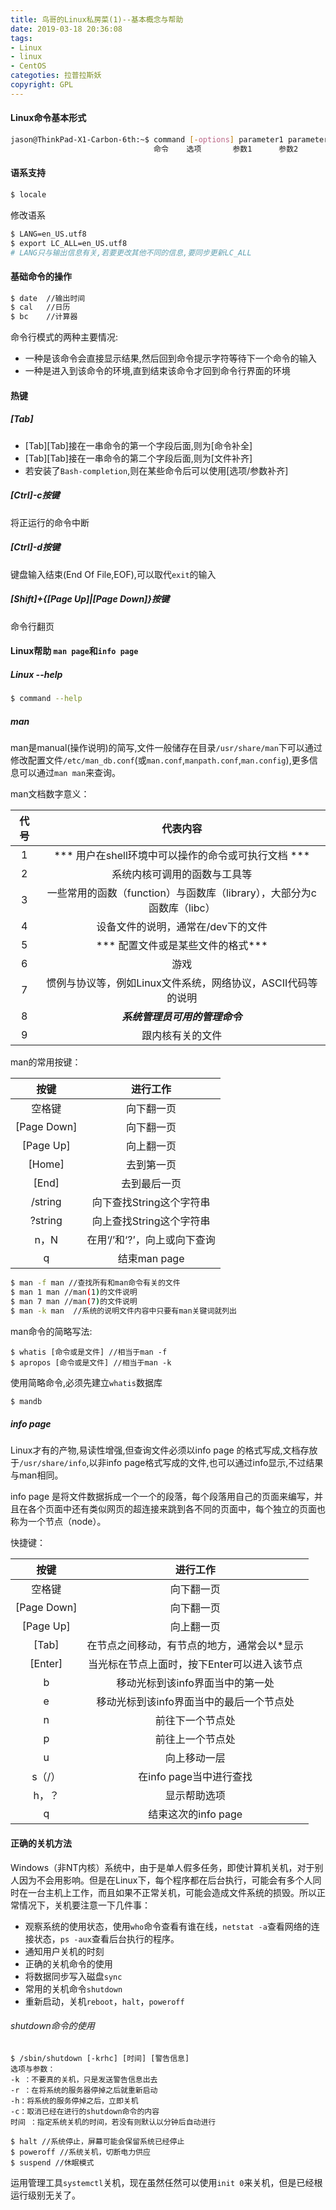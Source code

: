 ```yaml
---
title: 鸟哥的Linux私房菜(1)--基本概念与帮助
date: 2019-03-18 20:36:08
tags:
- Linux
- linux
- CentOS
categoties: 拉普拉斯妖
copyright: GPL
---
```

#### Linux命令基本形式
```bash
jason@ThinkPad-X1-Carbon-6th:~$ command [-options] parameter1 parameter2 
                                命令    选项       参数1      参数2
```
#### 语系支持
```bash
$ locale
```
修改语系
```bash
$ LANG=en_US.utf8
$ export LC_ALL=en_US.utf8
# LANG只与输出信息有关,若要更改其他不同的信息,要同步更新LC_ALL
```
#### 基础命令的操作
```bash
$ date  //输出时间
$ cal   //日历
$ bc    //计算器
```
命令行模式的两种主要情况:
+ 一种是该命令会直接显示结果,然后回到命令提示字符等待下一个命令的输入
+ 一种是进入到该命令的环境,直到结束该命令才回到命令行界面的环境

#### 热键
##### [Tab]
+ [Tab][Tab]接在一串命令的第一个字段后面,则为[命令补全]
+ [Tab][Tab]接在一串命令的第二个字段后面,则为[文件补齐]
+ 若安装了`Bash-completion`,则在某些命令后可以使用[选项/参数补齐]

##### [Ctrl]-c按键
将正运行的命令中断
##### [Ctrl]-d按键
键盘输入结束(End Of File,EOF),可以取代`exit`的输入
##### [Shift]+{[Page Up]|[Page Down]}按键
命令行翻页
#### Linux帮助 `man page`和`info page`
##### Linux --help
```bash
$ command --help
```

##### man
man是manual(操作说明)的简写,文件一般储存在目录`/usr/share/man`下可以通过修改配置文件`/etc/man_db.conf`(或`man.conf`,`manpath.conf`,`man.config`),更多信息可以通过`man man`来查询。

man文档数字意义：

|代号|代表内容|
|:---:|:---:|
|1|*** 用户在shell环境中可以操作的命令或可执行文档 ***|
|2|系统内核可调用的函数与工具等|
|3|一些常用的函数（function）与函数库（library），大部分为c函数库（libc）|
|4|设备文件的说明，通常在/dev下的文件|
|5|*** 配置文件或是某些文件的格式***|
|6|游戏|
|7|惯例与协议等，例如Linux文件系统，网络协议，ASCII代码等的说明|
|8|***系统管理员可用的管理命令***|
|9|跟内核有关的文件|

man的常用按键：

|按键|进行工作|
|:---:|:--:|
|空格键|向下翻一页|
|[Page Down]|向下翻一页|
|[Page Up]|向上翻一页|
|[Home]|去到第一页|
|[End]|去到最后一页|
|/string|向下查找String这个字符串|
|?string|向上查找String这个字符串|
|n，N|在用‘/’和‘?’，向上或向下查询|
|q|结束man page|

```bash
$ man -f man //查找所有和man命令有关的文件
$ man 1 man //man(1)的文件说明
$ man 7 man //man(7)的文件说明
$ man -k man  //系统的说明文件内容中只要有man关键词就列出
```
man命令的简略写法:
```
$ whatis [命令或是文件] //相当于man -f
$ apropos [命令或是文件] //相当于man -k
```
使用简略命令,必须先建立`whatis`数据库
```bash
$ mandb
```
##### info page
Linux才有的产物,易读性增强,但查询文件必须以info page 的格式写成,文档存放于`/usr/share/info`,以非info page格式写成的文件,也可以通过info显示,不过结果与man相同。

info page 是将文件数据拆成一个一个的段落，每个段落用自己的页面来编写，并且在各个页面中还有类似网页的超连接来跳到各不同的页面中，每个独立的页面也称为一个节点（node）。

快捷键：

|按键|进行工作|
|:---:|:---:|
|空格键|向下翻一页|
|[Page Down]|向下翻一页|
|[Page Up]|向上翻一页|
|[Tab]|在节点之间移动，有节点的地方，通常会以\*显示|
|[Enter]|当光标在节点上面时，按下Enter可以进入该节点|
|b|移动光标到该info界面当中的第一处|
|e|移动光标到该info界面当中的最后一个节点处|
|n|前往下一个节点处|
|p|前往上一个节点处|
|u|向上移动一层|
|s（/）|在info page当中进行查找|
|h，？|显示帮助选项|
|q|结束这次的info page|
 
 #### 正确的关机方法
 Windows（非NT内核）系统中，由于是单人假多任务，即使计算机关机，对于别人因为不会用影响。但是在Linux下，每个程序都在后台执行，可能会有多个人同时在一台主机上工作，而且如果不正常关机，可能会造成文件系统的损毁。所以正常情况下，关机要注意一下几件事：
 + 观察系统的使用状态，使用`who`命令查看有谁在线，`netstat -a`查看网络的连接状态，`ps -aux`查看后台执行的程序。
 + 通知用户关机的时刻
 + 正确的关机命令的使用
  + 将数据同步写入磁盘`sync`
  + 常用的关机命令`shutdown`
  + 重新启动，关机`reboot`，`halt`，`poweroff`
 
 ###### shutdown命令的使用
 ```
 $ /sbin/shutdown [-krhc] [时间] [警告信息]
 选项与参数：
 -k ：不要真的关机，只是发送警告信息出去
 -r ：在将系统的服务器停掉之后就重新启动
 -h：将系统的服务停掉之后，立即关机
 -c：取消已经在进行的shutdown命令的内容
 时间 ：指定系统关机的时间，若没有则默认以分钟后自动进行
 ```
 ```
 $ halt //系统停止，屏幕可能会保留系统已经停止
 $ poweroff //系统关机，切断电力供应
 $ suspend //休眠模式
 ```
 运用管理工具`systemctl`关机，现在虽然任然可以使用`init 0`来关机，但是已经根运行级别无关了。